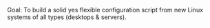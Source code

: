 Goal: To build a solid yes flexible configuration script from new Linux systems of all types (desktops & servers).
